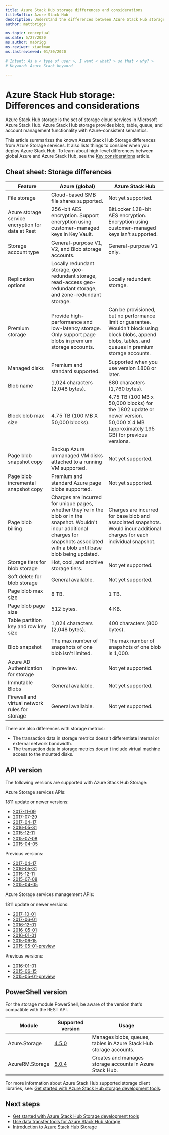 ```yaml
---
title: Azure Stack Hub storage differences and considerations
titleSuffix: Azure Stack Hub
description: Understand the differences between Azure Stack Hub storage and Azure storage, along with Azure Stack Hub deployment considerations.
author: mattbriggs

ms.topic: conceptual
ms.date: 5/27/2020
ms.author: mabrigg
ms.reviwer: xiaofmao
ms.lastreviewed: 01/30/2020

# Intent: As a < type of user >, I want < what? > so that < why? >
# Keyword: Azure Stack keyword

---
```


# Azure Stack Hub storage: Differences and considerations

Azure Stack Hub storage is the set of storage cloud services in Microsoft Azure Stack Hub. Azure Stack Hub storage provides blob, table, queue, and account management functionality with Azure-consistent semantics.

This article summarizes the known Azure Stack Hub Storage differences from Azure Storage services. It also lists things to consider when you deploy Azure Stack Hub. To learn about high-level differences between global Azure and Azure Stack Hub, see the [Key considerations](azure-stack-considerations.md) article.

## Cheat sheet: Storage differences

| Feature | Azure (global) | Azure Stack Hub |
| --- | --- | --- |
|File storage|Cloud-based SMB file shares supported. | Not yet supported.
|Azure storage service encryption for data at Rest|256-bit AES encryption. Support encryption using customer-managed keys in Key Vault.|BitLocker 128-bit AES encryption. Encryption using customer-managed keys isn't supported.
|Storage account type|General-purpose V1, V2, and Blob storage accounts. |General-purpose V1 only.
|Replication options|Locally redundant storage, geo-redundant storage, read-access geo-redundant storage, and zone-redundant storage. |Locally redundant storage.
|Premium storage|Provide high-performance and low-latency storage. Only support page blobs in premium storage accounts.|Can be provisioned, but no performance limit or guarantee. Wouldn't block using block blobs, append blobs, tables, and queues in premium storage accounts.
|Managed disks|Premium and standard supported. |Supported when you use version 1808 or later.
|Blob name|1,024 characters (2,048 bytes). |880 characters (1,760 bytes).
|Block blob max size|4.75 TB (100 MB X 50,000 blocks). |4.75 TB (100 MB x 50,000 blocks) for the 1802 update or newer version. 50,000 X 4 MB (approximately 195 GB) for previous versions.
|Page blob snapshot copy|Backup Azure unmanaged VM disks attached to a running VM supported. |Not yet supported.
|Page blob incremental snapshot copy|Premium and standard Azure page blobs supported. |Not yet supported.
|Page blob billing|Charges are incurred for unique pages, whether they're in the blob or in the snapshot. Wouldn't incur additional charges for snapshots associated with a blob until base blob being updated.|Charges are incurred for base blob and associated snapshots. Would incur additional charges for each individual snapshot.
|Storage tiers for blob storage|Hot, cool, and archive storage tiers.|Not yet supported.
|Soft delete for blob storage|General available. |Not yet supported.
|Page blob max size|8 TB. |1 TB. 
|Page blob page size|512 bytes. |4 KB. 
|Table partition key and row key size|1,024 characters (2,048 bytes).|400 characters (800 bytes).
|Blob snapshot|The max number of snapshots of one blob isn't limited.|The max number of snapshots of one blob is 1,000.
|Azure AD Authentication for storage|In preview. |Not yet supported.
|Immutable Blobs|General available. |Not yet supported.
|Firewall and virtual network rules for storage|General available. |Not yet supported.|

There are also differences with storage metrics:

* The transaction data in storage metrics doesn't differentiate internal or external network bandwidth.
* The transaction data in storage metrics doesn't include virtual machine access to the mounted disks.

## API version

The following versions are supported with Azure Stack Hub Storage:

Azure Storage services APIs:

1811 update or newer versions:

- [2017-11-09](/rest/api/storageservices/version-2017-11-09)
- [2017-07-29](/rest/api/storageservices/version-2017-07-29)
- [2017-04-17](/rest/api/storageservices/version-2017-04-17)
- [2016-05-31](/rest/api/storageservices/version-2016-05-31)
- [2015-12-11](/rest/api/storageservices/version-2015-12-11)
- [2015-07-08](/rest/api/storageservices/version-2015-07-08)
- [2015-04-05](/rest/api/storageservices/version-2015-04-05)

Previous versions:

- [2017-04-17](/rest/api/storageservices/version-2017-04-17)
- [2016-05-31](/rest/api/storageservices/version-2016-05-31)
- [2015-12-11](/rest/api/storageservices/version-2015-12-11)
- [2015-07-08](/rest/api/storageservices/version-2015-07-08)
- [2015-04-05](/rest/api/storageservices/version-2015-04-05)

Azure Storage services management APIs:

1811 update or newer versions:

- [2017-10-01](/rest/api/storagerp/)
- [2017-06-01](/rest/api/storagerp/)
- [2016-12-01](/rest/api/storagerp/)
- [2016-05-01](/rest/api/storagerp/)
- [2016-01-01](/rest/api/storagerp/)
- [2015-06-15](/rest/api/storagerp/)
- [2015-05-01-preview](/rest/api/storagerp/)

Previous versions:

- [2016-01-01](/rest/api/storagerp/)
- [2015-06-15](/rest/api/storagerp/)
- [2015-05-01-preview](/rest/api/storagerp/)

## PowerShell version

For the storage module PowerShell, be aware of the version that's compatible with the REST API.

| Module | Supported version | Usage |
|---|---|---|
| Azure.Storage | [4.5.0](https://www.powershellgallery.com/packages/Azure.Storage/4.5.0) | Manages blobs, queues, tables in Azure Stack Hub storage accounts. |
| AzureRM.Storage | [5.0.4](https://www.powershellgallery.com/packages/AzureRM.Storage/5.0.4) | Creates and manages storage accounts in Azure Stack Hub. |

For more information about Azure Stack Hub supported storage client libraries, see: [Get started with Azure Stack Hub storage development tools](azure-stack-storage-dev.md).

## Next steps

* [Get started with Azure Stack Hub Storage development tools](azure-stack-storage-dev.md)
* [Use data transfer tools for Azure Stack Hub storage](azure-stack-storage-transfer.md)
* [Introduction to Azure Stack Hub Storage](azure-stack-storage-overview.md)
